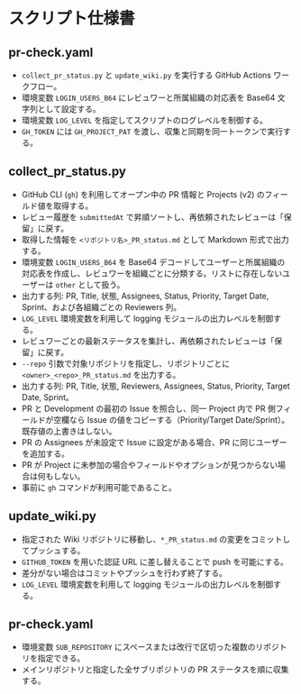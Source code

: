 # スクリプト仕様書

## pr-check.yaml
- `collect_pr_status.py` と `update_wiki.py` を実行する GitHub Actions ワークフロー。
- 環境変数 `LOGIN_USERS_B64` にレビュワーと所属組織の対応表を Base64 文字列として設定する。
- 環境変数 `LOG_LEVEL` を指定してスクリプトのログレベルを制御する。
- `GH_TOKEN` には `GH_PROJECT_PAT` を渡し、収集と同期を同一トークンで実行する。

## collect_pr_status.py
- GitHub CLI (`gh`) を利用してオープン中の PR 情報と Projects (v2) のフィールド値を取得する。
- レビュー履歴を `submittedAt` で昇順ソートし、再依頼されたレビューは「保留」に戻す。
- 取得した情報を `<リポジトリ名>_PR_status.md` として Markdown 形式で出力する。
- 環境変数 `LOGIN_USERS_B64` を Base64 デコードしてユーザーと所属組織の対応表を作成し、レビュワーを組織ごとに分類する。リストに存在しないユーザーは `other` として扱う。
- 出力する列: PR, Title, 状態, Assignees, Status, Priority, Target Date, Sprint、および各組織ごとの Reviewers 列。
- `LOG_LEVEL` 環境変数を利用して logging モジュールの出力レベルを制御する。
- レビュワーごとの最新ステータスを集計し、再依頼されたレビューは「保留」に戻す。
- `--repo` 引数で対象リポジトリを指定し、リポジトリごとに `<owner>_<repo>_PR_status.md` を出力する。
- 出力する列: PR, Title, 状態, Reviewers, Assignees, Status, Priority, Target Date, Sprint。
- PR と Development の最初の Issue を照合し、同一 Project 内で PR 側フィールドが空欄なら Issue の値をコピーする（Priority/Target Date/Sprint）。既存値の上書きはしない。
- PR の Assignees が未設定で Issue に設定がある場合、PR に同じユーザーを追加する。
- PR が Project に未参加の場合やフィールドやオプションが見つからない場合は何もしない。
- 事前に `gh` コマンドが利用可能であること。

## update_wiki.py
- 指定された Wiki リポジトリに移動し、`*_PR_status.md` の変更をコミットしてプッシュする。
- `GITHUB_TOKEN` を用いた認証 URL に差し替えることで push を可能にする。
- 差分がない場合はコミットやプッシュを行わず終了する。
- `LOG_LEVEL` 環境変数を利用して logging モジュールの出力レベルを制御する。

## pr-check.yaml
- 環境変数 `SUB_REPOSITORY` にスペースまたは改行で区切った複数のリポジトリを指定できる。
- メインリポジトリと指定した全サブリポジトリの PR ステータスを順に収集する。
